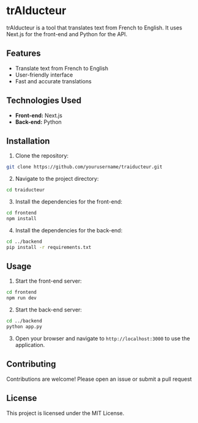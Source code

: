 # trAIducteur

trAIducteur is a tool that translates text from French to English. It uses Next.js for the front-end and Python for the API.

## Features

- Translate text from French to English
- User-friendly interface
- Fast and accurate translations

## Technologies Used

- **Front-end:** Next.js
- **Back-end:** Python

## Installation

1. Clone the repository:
  ```bash
  git clone https://github.com/yourusername/traiducteur.git
  ```
2. Navigate to the project directory:
  ```bash
  cd traiducteur
  ```
3. Install the dependencies for the front-end:
  ```bash
  cd frontend
  npm install
  ```
4. Install the dependencies for the back-end:
  ```bash
  cd ../backend
  pip install -r requirements.txt
  ```

## Usage

1. Start the front-end server:
  ```bash
  cd frontend
  npm run dev
  ```
2. Start the back-end server:
  ```bash
  cd ../backend
  python app.py
  ```

3. Open your browser and navigate to `http://localhost:3000` to use the application.

## Contributing

Contributions are welcome! Please open an issue or submit a pull request

## License

This project is licensed under the MIT License.